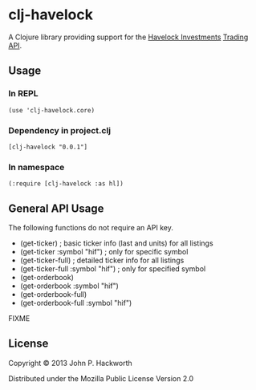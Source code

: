 # clj-havelock

A Clojure library providing support for the [Havelock Investments](https://www.havelockinvestments.com/index.php) [Trading API](https://www.havelockinvestments.com/apidoc.php).

## Usage

### In REPL

    (use 'clj-havelock.core)

### Dependency in project.clj 

    [clj-havelock "0.0.1"]

### In namespace

    (:require [clj-havelock :as hl])

## General API Usage

The following functions do not require an API key.

- (get-ticker) ; basic ticker info (last and units) for all listings 
- (get-ticker :symbol "hif") ; only for specific symbol
- (get-ticker-full) ; detailed ticker info for all listings
- (get-ticker-full :symbol "hif") ; only for specified symbol
- (get-orderbook)
- (get-orderbook :symbol "hif")
- (get-orderbook-full)
- (get-orderbook-full :symbol "hif")





FIXME

## License

Copyright © 2013 John P. Hackworth

Distributed under the Mozilla Public License Version 2.0
